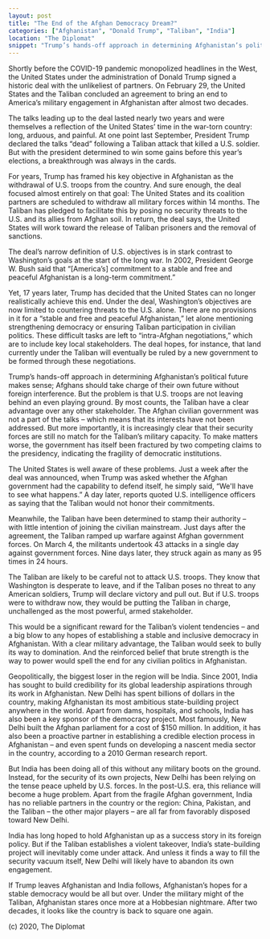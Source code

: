 ```yaml
---
layout: post
title: "The End of the Afghan Democracy Dream?"
categories: ["Afghanistan", "Donald Trump", "Taliban", "India"]
location: "The Diplomat"
snippet: "Trump’s hands-off approach in determining Afghanistan’s political future makes sense; Afghans should take charge of their own future without foreign interference. But the problem is that U.S. troops are not leaving behind an even playing ground. By most counts, the Taliban have a clear advantage over any other stakeholder. This would be a significant reward for the Taliban’s violent tendencies – and a big blow to any hopes of establishing a stable and inclusive democracy in Afghanistan. (Published in The Diplomat)"
---
```


Shortly before the COVID-19 pandemic monopolized headlines in the West, the United States under the administration of Donald Trump signed a historic deal with the unlikeliest of partners. On February 29, the United States and the Taliban concluded an agreement to bring an end to America’s military engagement in Afghanistan after almost two decades.

The talks leading up to the deal lasted nearly two years and were themselves a reflection of the United States’ time in the war-torn country: long, arduous, and painful. At one point last September, President Trump declared the talks “dead” following a Taliban attack that killed a U.S. soldier. But with the president determined to win some gains before this year’s elections, a breakthrough was always in the cards.

For years, Trump has framed his key objective in Afghanistan as the withdrawal of U.S. troops from the country. And sure enough, the deal focused almost entirely on that goal: The United States and its coalition partners are scheduled to withdraw all military forces within 14 months. The Taliban has pledged to facilitate this by posing no security threats to the U.S. and its allies from Afghan soil. In return, the deal says, the United States will work toward the release of Taliban prisoners and the removal of sanctions.

The deal’s narrow definition of U.S. objectives is in stark contrast to Washington’s goals at the start of the long war. In 2002, President George W. Bush said that “[America’s] commitment to a stable and free and peaceful Afghanistan is a long-term commitment.”

Yet, 17 years later, Trump has decided that the United States can no longer realistically achieve this end. Under the deal, Washington’s objectives are now limited to countering threats to the U.S. alone. There are no provisions in it for a “stable and free and peaceful Afghanistan,” let alone mentioning strengthening democracy or ensuring Taliban participation in civilian politics. These difficult tasks are left to “intra-Afghan negotiations,” which are to include key local stakeholders. The deal hopes, for instance, that land currently under the Taliban will eventually be ruled by a new government to be formed through these negotiations.

Trump’s hands-off approach in determining Afghanistan’s political future makes sense; Afghans should take charge of their own future without foreign interference. But the problem is that U.S. troops are not leaving behind an even playing ground. By most counts, the Taliban have a clear advantage over any other stakeholder. The Afghan civilian government was not a part of the talks – which means that its interests have not been addressed. But more importantly, it is increasingly clear that their security forces are still no match for the Taliban’s military capacity. To make matters worse, the government has itself been fractured by two competing claims to the presidency, indicating the fragility of democratic institutions.

The United States is well aware of these problems. Just a week after the deal was announced, when Trump was asked whether the Afghan government had the capability to defend itself, he simply said, “We'll have to see what happens.” A day later, reports quoted U.S. intelligence officers as saying that the Taliban would not honor their commitments.

Meanwhile, the Taliban have been determined to stamp their authority – with little intention of joining the civilian mainstream. Just days after the agreement, the Taliban ramped up warfare against Afghan government forces. On March 4, the militants undertook 43 attacks in a single day against government forces. Nine days later, they struck again as many as 95 times in 24 hours.

The Taliban are likely to be careful not to attack U.S. troops. They know that Washington is desperate to leave, and if the Taliban poses no threat to any American soldiers, Trump will declare victory and pull out. But if U.S. troops were to withdraw now, they would be putting the Taliban in charge, unchallenged as the most powerful, armed stakeholder.

This would be a significant reward for the Taliban’s violent tendencies – and a big blow to any hopes of establishing a stable and inclusive democracy in Afghanistan. With a clear military advantage, the Taliban would seek to bully its way to domination. And the reinforced belief that brute strength is the way to power would spell the end for any civilian politics in Afghanistan.

Geopolitically, the biggest loser in the region will be India. Since 2001, India has sought to build credibility for its global leadership aspirations through its work in Afghanistan. New Delhi has spent billions of dollars in the country, making Afghanistan its most ambitious state-building project anywhere in the world. Apart from dams, hospitals, and schools, India has also been a key sponsor of the democracy project. Most famously, New Delhi built the Afghan parliament for a cost of $150 million. In addition, it has also been a proactive partner in establishing a credible election process in Afghanistan – and even spent funds on developing a nascent media sector in the country, according to a 2010 German research report.

But India has been doing all of this without any military boots on the ground. Instead, for the security of its own projects, New Delhi has been relying on the tense peace upheld by U.S. forces. In the post-U.S. era, this reliance will become a huge problem. Apart from the fragile Afghan government, India has no reliable partners in the country or the region: China, Pakistan, and the Taliban – the other major players – are all far from favorably disposed toward New Delhi.

India has long hoped to hold Afghanistan up as a success story in its foreign policy. But if the Taliban establishes a violent takeover, India’s state-building project will inevitably come under attack. And unless it finds a way to fill the security vacuum itself, New Delhi will likely have to abandon its own engagement.

If Trump leaves Afghanistan and India follows, Afghanistan’s hopes for a stable democracy would be all but over. Under the military might of the Taliban, Afghanistan stares once more at a Hobbesian nightmare. After two decades, it looks like the country is back to square one again.

(c) 2020, The Diplomat
